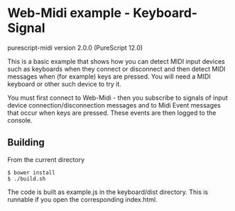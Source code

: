 Web-Midi example - Keyboard-Signal
==================================

purescript-midi version 2.0.0 (PureScript 12.0)

This is a basic example that shows how you can detect MIDI input devices such as keyboards when they
connect or disconnect and then detect MIDI messages when (for example) keys are pressed.
You will need a MIDI keyboard or other such device to try it.

You must first connect to Web-Midi - then you subscribe to signals of input device connection/disconnection messages and to Midi Event messages that occur when keys are pressed.  These events are then logged to the console.

Building
--------

From the current directory

    $ bower install
    $ ./build.sh

The code is built as example.js in the keyboard/dist directory. This is runnable if you open the corresponding index.html.

